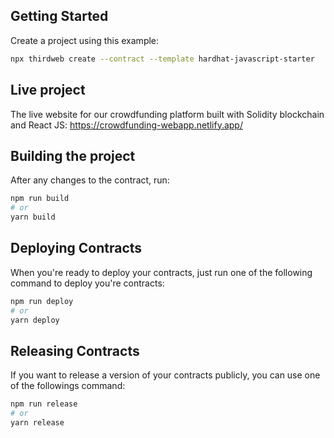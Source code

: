 ## Getting Started

Create a project using this example:

```bash
npx thirdweb create --contract --template hardhat-javascript-starter
```

## Live project

The live website for our crowdfunding platform built with Solidity blockchain and React JS: https://crowdfunding-webapp.netlify.app/

## Building the project

After any changes to the contract, run:

```bash
npm run build
# or
yarn build
```

## Deploying Contracts

When you're ready to deploy your contracts, just run one of the following command to deploy you're contracts:

```bash
npm run deploy
# or
yarn deploy
```

## Releasing Contracts

If you want to release a version of your contracts publicly, you can use one of the followings command:

```bash
npm run release
# or
yarn release
```
